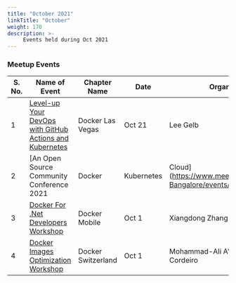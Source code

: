 ```yaml
---
title: "October 2021"
linkTitle: "October"
weight: 170
description: >-
     Events held during Oct 2021
---
```



### Meetup Events

| S. No. | Name of Event    |  Chapter Name | Date | Organizers  | RSVPs | 
|-----------|-----------|-------------|----------------|-------------|------------|
| 1 | [Level-up Your DevOps with GitHub Actions and Kubernetes](https://www.meetup.com/Docker-Las-Vegas/events/280923134/) | Docker Las Vegas | Oct 21 | Lee Gelb | 20 | <br>
| 2 | [An Open Source Community Conference 2021 | Docker | Kubernetes | Cloud](https://www.meetup.com/Docker-Bangalore/events/280618190/) | Docker Las Vegas | Oct 9 | Ajeet S Raina | 39 | <br>
| 3 | [Docker For .Net Developers Workshop](https://www.meetup.com/Docker-Mobile/events/280556207/) | Docker Mobile | Oct 1 | Xiangdong Zhang | 9 | <br>
| 4 | [Docker Images Optimization Workshop](https://www.meetup.com/Docker-Switzerland) | Docker Switzerland | Oct 1 | Mohammad-Ali A'râbi, Cristovao Cordeiro | 60 | <br>
